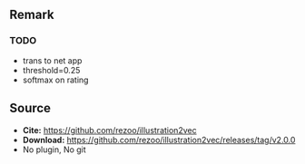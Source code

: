 ## Remark

### TODO

- trans to net app
- threshold=0.25
- softmax on rating

## Source

- **Cite:** https://github.com/rezoo/illustration2vec
- **Download:** https://github.com/rezoo/illustration2vec/releases/tag/v2.0.0
- No plugin, No git